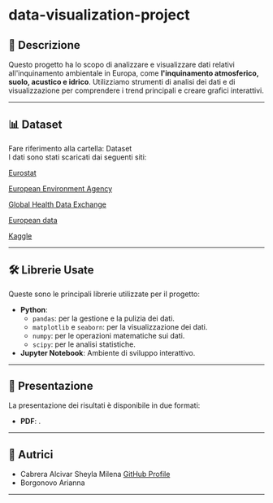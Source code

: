 # data-visualization-project

## 📄 Descrizione  
Questo progetto ha lo scopo di analizzare e visualizzare dati relativi all'inquinamento ambientale in Europa, come **l'inquinamento atmosferico, suolo, acustico e idrico**. Utilizziamo strumenti di analisi dei dati e di visualizzazione per comprendere i trend principali e creare grafici interattivi.

---

## 📊 Dataset  
Fare riferimento alla cartella: Dataset  
I dati sono stati scaricati dai seguenti siti:

[Eurostat](https://ec.europa.eu/eurostat/en/)

[European Environment Agency](https://www.eea.europa.eu/en/)

[Global Health Data Exchange](https://ghdx.healthdata.org/)

[European data](https://data.europa.eu/en)

[Kaggle](https://www.kaggle.com/)

---

## 🛠️ Librerie Usate  
Queste sono le principali librerie utilizzate per il progetto:
- **Python**:
  - `pandas`: per la gestione e la pulizia dei dati.
  - `matplotlib` e `seaborn`: per la visualizzazione dei dati.
  - `numpy`: per le operazioni matematiche sui dati.
  - `scipy`: per le analisi statistiche.
- **Jupyter Notebook**: Ambiente di sviluppo interattivo.

---

## 📑 Presentazione  
La presentazione dei risultati è disponibile in due formati:
- **PDF**: [](link-alla-presentazione.pdf).

---

## 👥 Autrici  
- Cabrera Alcivar Sheyla Milena [GitHub Profile](https://github.com/mily2574)  
- Borgonovo Arianna  

---
